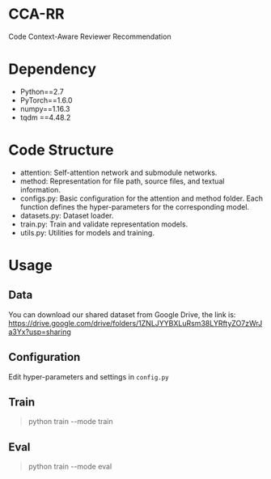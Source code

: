 # CCA-RR
Code Context-Aware Reviewer Recommendation

# Dependency
* Python==2.7  
* PyTorch==1.6.0  
* numpy==1.16.3  
* tqdm ==4.48.2

# Code Structure
* attention: Self-attention network and submodule networks.
* method: Representation for file path, source files, and textual information.
* configs.py: Basic configuration for the attention and method folder. Each function defines the hyper-parameters for the corresponding model.
* datasets.py: Dataset loader.
* train.py: Train and validate representation models.
* utils.py: Utilities for models and training.

# Usage
## Data
You can download our shared dataset from Google Drive, the link is: https://drive.google.com/drive/folders/1ZNLJYYBXLuRsm38LYRftyZO7zWrJa3Yx?usp=sharing

## Configuration
Edit hyper-parameters and settings in ```config.py```  

## Train
>python train --mode train

## Eval
>python train --mode eval
